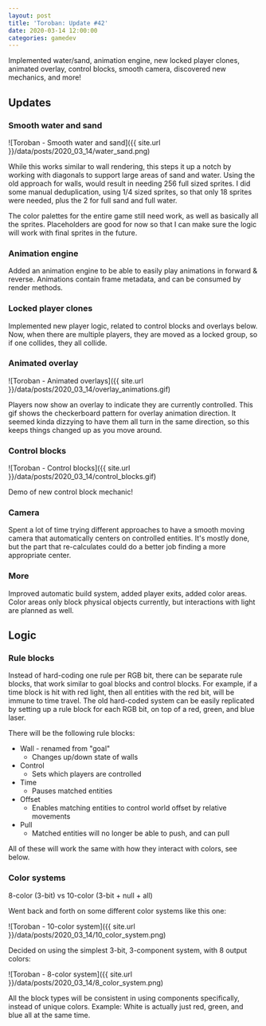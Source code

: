 ```yaml
---
layout: post
title: 'Toroban: Update #42'
date: 2020-03-14 12:00:00
categories: gamedev
---
```


Implemented water/sand, animation engine, new locked player clones, animated overlay, control blocks, smooth camera, discovered new mechanics, and more!

## Updates

### Smooth water and sand

![Toroban - Smooth water and sand]({{ site.url }}/data/posts/2020_03_14/water_sand.png)

While this works similar to wall rendering, this steps it up a notch by working with diagonals to support large areas of sand and water. Using the old approach for walls, would result in needing 256 full sized sprites. I did some manual deduplication, using 1/4 sized sprites, so that only 18 sprites were needed, plus the 2 for full sand and full water.

The color palettes for the entire game still need work, as well as basically all the sprites. Placeholders are good for now so that I can make sure the logic will work with final sprites in the future.

### Animation engine

Added an animation engine to be able to easily play animations in forward & reverse. Animations contain frame metadata, and can be consumed by render methods.

### Locked player clones

Implemented new player logic, related to control blocks and overlays below. Now, when there are multiple players, they are moved as a locked group, so if one collides, they all collide.

### Animated overlay

![Toroban - Animated overlays]({{ site.url }}/data/posts/2020_03_14/overlay_animations.gif)

Players now show an overlay to indicate they are currently controlled. This gif shows the checkerboard pattern for overlay animation direction. It seemed kinda dizzying to have them all turn in the same direction, so this keeps things changed up as you move around.

### Control blocks

![Toroban - Control blocks]({{ site.url }}/data/posts/2020_03_14/control_blocks.gif)

Demo of new control block mechanic!

### Camera

Spent a lot of time trying different approaches to have a smooth moving camera that automatically centers on controlled entities. It's mostly done, but the part that re-calculates could do a better job finding a more appropriate center.

### More

Improved automatic build system, added player exits, added color areas. Color areas only block physical objects currently, but interactions with light are planned as well.

## Logic

### Rule blocks

Instead of hard-coding one rule per RGB bit, there can be separate rule blocks, that work similar to goal blocks and control blocks. For example, if a time block is hit with red light, then all entities with the red bit, will be immune to time travel. The old hard-coded system can be easily replicated by setting up a rule block for each RGB bit, on top of a red, green, and blue laser.

There will be the following rule blocks:

-   Wall - renamed from "goal"
    -   Changes up/down state of walls
-   Control
    -   Sets which players are controlled
-   Time
    -   Pauses matched entities
-   Offset
    -   Enables matching entities to control world offset by relative movements
-   Pull
    -   Matched entities will no longer be able to push, and can pull

All of these will work the same with how they interact with colors, see below.

### Color systems

8-color (3-bit) vs 10-color (3-bit + null + all)

Went back and forth on some different color systems like this one:

![Toroban - 10-color system]({{ site.url }}/data/posts/2020_03_14/10_color_system.png)

Decided on using the simplest 3-bit, 3-component system, with 8 output colors:

![Toroban - 8-color system]({{ site.url }}/data/posts/2020_03_14/8_color_system.png)

All the block types will be consistent in using components specifically, instead of unique colors. Example: White is actually just red, green, and blue all at the same time.
